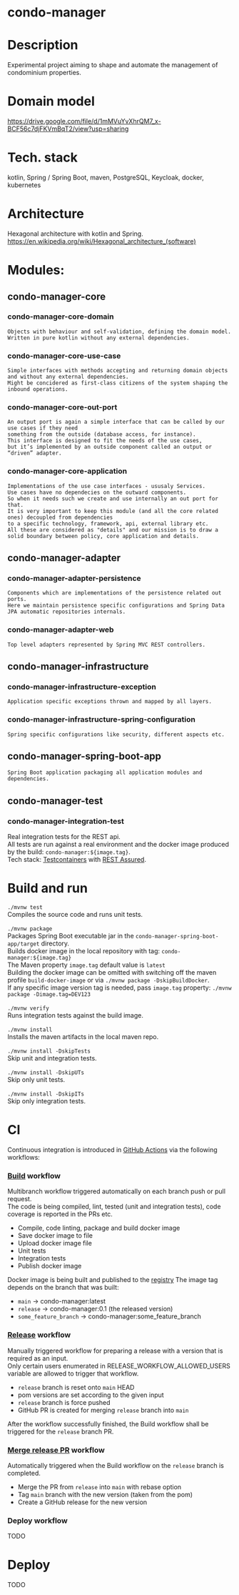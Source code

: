 # condo-manager
# Description
Experimental project aiming to shape and automate the management of condominium properties.
# Domain model
https://drive.google.com/file/d/1mMVuYvXhrQM7_x-BCF56c7djFKVmBqT2/view?usp=sharing
# Tech. stack
kotlin, Spring / Spring Boot, maven, PostgreSQL, Keycloak, docker, kubernetes
# Architecture
Hexagonal architecture with kotlin and Spring.
https://en.wikipedia.org/wiki/Hexagonal_architecture_(software)

# Modules:
  ## condo-manager-core
  ### condo-manager-core-domain
    Objects with behaviour and self-validation, defining the domain model. 
    Written in pure kotlin without any external dependencies.
  ### condo-manager-core-use-case
    Simple interfaces with methods accepting and returning domain objects and without any external dependencies. 
    Might be concidered as first-class citizens of the system shaping the inbound operations.
  ### condo-manager-core-out-port
    An output port is again a simple interface that can be called by our use cases if they need 
    something from the outside (database access, for instance). 
    This interface is designed to fit the needs of the use cases, 
    but it’s implemented by an outside component called an output or “driven” adapter.
  ### condo-manager-core-application
    Implementations of the use case interfaces - ususaly Services. 
    Use cases have no dependecies on the outward components.
    So when it needs such we create and use internally an out port for that.
    It is very important to keep this module (and all the core related ones) decoupled from dependencies
    to a specific technology, framework, api, external library etc.
    All these are considered as "details" and our mission is to draw a solid boundary between policy, core application and details.
  
  ## condo-manager-adapter
  ### condo-manager-adapter-persistence
    Components which are implementations of the persistence related out ports.
    Here we maintain persistence specific configurations and Spring Data JPA automatic repositories internals.
  ### condo-manager-adapter-web
    Top level adapters represented by Spring MVC REST controllers.
  
  ## condo-manager-infrastructure
  ### condo-manager-infrastructure-exception
    Application specific exceptions thrown and mapped by all layers.
  ### condo-manager-infrastructure-spring-configuration
    Spring specific configurations like security, different aspects etc.
  
  ## condo-manager-spring-boot-app
    Spring Boot application packaging all application modules and dependencies.
  
  ## condo-manager-test
  ### condo-manager-integration-test
Real integration tests for the REST api. </br> 
All tests are run against a real environment and the docker image produced by the build: ``condo-manager:${image.tag}``. </br>
Tech stack: [Testcontainers](https://testcontainers.com/) with [REST Assured](https://rest-assured.io/).
  
# Build and run
``./mvnw test`` </br>
Compiles the source code and runs unit tests. </br>
</br>
``./mvnw package`` </br>
Packages Spring Boot executable jar in the ``condo-manager-spring-boot-app/target`` directory. </br>
Builds docker image in the local repository with tag: ``condo-manager:${image.tag}`` </br>
The Maven property ``image.tag`` default value is ``latest`` </br>
Building the docker image can be omitted with switching off the maven profile ``build-docker-image`` or via ``./mvnw package -DskipBuildDocker``. </br>
If any specific image version tag is needed, pass ``image.tag`` property: ``./mvnw package -Dimage.tag=DEV123``</br>
</br>
``./mvnw verify`` </br>
Runs integration tests against the build image.</br>
</br>
``./mvnw install`` </br>
Installs the maven artifacts in the local maven repo.</br>
</br>
``./mvnw install -DskipTests`` </br>
Skip unit and integration tests.</br>
</br>
``./mvnw install -DskipUTs`` </br>
Skip only unit tests.</br>
</br>
``./mvnw install -DskipITs`` </br>
Skip only integration tests.</br>

# CI
Continuous integration is introduced in [GitHub Actions](https://github.com/iliankm/condo-manager/actions) via the following workflows:
### [Build](https://github.com/iliankm/condo-manager/actions/workflows/build.yml) workflow
Multibranch workflow triggered automatically on each branch push or pull request. </br>
The code is being compiled, lint, tested (unit and integration tests), code coverage is reported in the PRs etc.
- Compile, code linting, package and build docker image 
- Save docker image to file
- Upload docker image file
- Unit tests
- Integration tests
- Publish docker image

Docker image is being built and published to the [registry](https://github.com/iliankm?tab=packages&repo_name=condo-manager)
The image tag depends on the branch that was built:
- `main` -> condo-manager:latest
- `release` -> condo-manager:0.1 (the released version)
- `some_feature_branch` -> condo-manager:some_feature_branch

### [Release](https://github.com/iliankm/condo-manager/actions/workflows/release.yml) workflow
Manually triggered workflow for preparing a release with a version that is required as an input. </br>
Only certain users enumerated in RELEASE_WORKFLOW_ALLOWED_USERS variable are allowed to trigger that workflow.
- `release` branch is reset onto `main` HEAD
- pom versions are set according to the given input
- `release` branch is force pushed
- GitHub PR is created for merging `release` branch into `main`

After the workflow successfully finished, the Build workflow shall be triggered for the `release` branch PR. </br>

### [Merge release PR](https://github.com/iliankm/condo-manager/actions/workflows/merge-release-pr.yml) workflow
Automatically triggered when the Build workflow on the `release` branch is completed.
- Merge the PR from `release` into `main` with rebase option
- Tag `main` branch with the new version (taken from the pom)
- Create a GitHub release for the new version 

### Deploy workflow
TODO

# Deploy
TODO